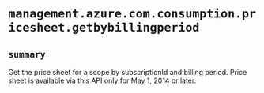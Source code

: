 # `management.azure.com.consumption.pricesheet.getbybillingperiod`

## `summary`
Get the price sheet for a scope by subscriptionId and billing period. Price sheet is available via this API only for May 1, 2014 or later.


